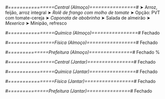 
*#================Central (Almoço)================#*
➤ Arroz, feijão, arroz integral
➤ *Rolê de frango com molho de tomate*
➤ Opção: PVT com tomate-cereja
➤ *Caponata de abobrinha*
➤ Salada de almeirão
➤ *Mexerica*
➤ Minipão, refresco

*#================Química (Almoço)================#*
Fechado

*#================Física (Almoço)=================#*
Fechado

*#==============Prefeitura (Almoço)===============#*
Fechado
%

*#================Central (Jantar)================#*
Fechado

*#================Química (Jantar)================#*
Fechado

*#================Física (Jantar)=================#*
Fechado

*#==============Prefeitura (Jantar)===============#*
Fechado
